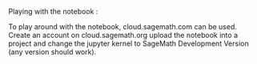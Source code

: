 Playing with the notebook : 

To play around with the notebook, cloud.sagemath.com can be used. Create an account on cloud.sagemath.org upload the notebook into a project and change the jupyter kernel to SageMath Development Version (any version should work).
